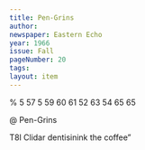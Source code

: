 ```yaml
---
title: Pen-Grins
author: 
newspaper: Eastern Echo
year: 1966
issue: Fall
pageNumber: 20
tags:
layout: item
---
```


% 5 57 5 59 60 61 52 63 54 65 65

@ Pen-Grins

T8l Clidar dentisinink the coffee”
